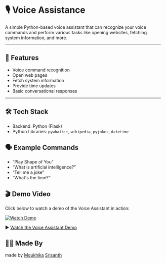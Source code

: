 # 🎙 Voice Assistance

A simple Python-based voice assistant that can recognize your voice commands and perform various tasks like opening websites, fetching system information, and more.

---

## 📌 Features

- Voice command recognition
- Open web pages
- Fetch system information
- Provide time updates
- Basic conversational responses

---
## 🛠️ Tech Stack

- Backend: Python (Flask)
- Python Libraries: `pywhatkit`, `wikipedia`, `pyjokes`, `datetime`

## 🗣️ Example Commands

- “Play Shape of You”
- “What is artificial intelligence?”
- “Tell me a joke”
- “What's the time?”

  
## 🎬 Demo Video

Click below to watch a demo of the Voice Assistant in action:

[![Watch Demo](https://img.icons8.com/ios-filled/100/000000/circled-play.png)](https://drive.google.com/file/d/1WQ3wZB3d-00E-lqU2sva8mO5p-eG4CEA/view?usp=sharing)

▶️ [Watch the Voice Assistant Demo](https://drive.google.com/file/d/1WQ3wZB3d-00E-lqU2sva8mO5p-eG4CEA/view?usp=sharing)


## 🙋‍♀️ Made By

made by
[Moukhika](https://www.linkedin.com/in/moukhika01/)
[Srisanth](https://www.linkedin.com/in/srisanth-pediredla/)



